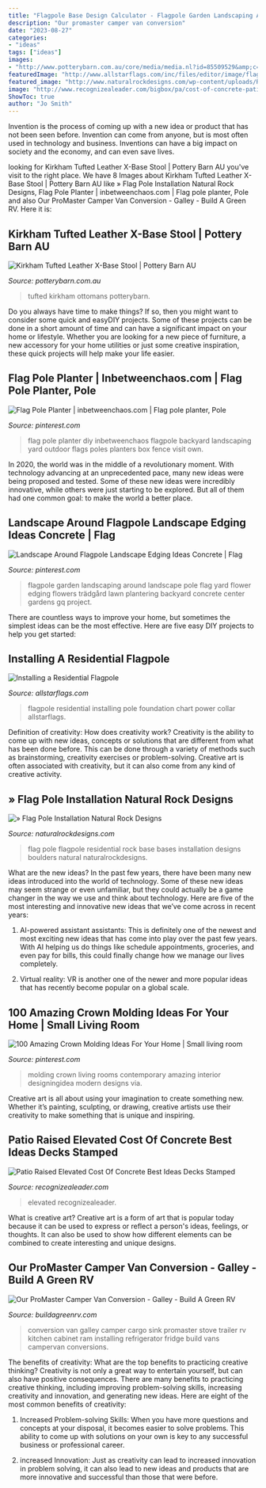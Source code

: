 ```yaml
---
title: "Flagpole Base Design Calculator - Flagpole Garden Landscaping Around Landscape Pole Flag Yard Flower Edging Flowers Trädgård Lawn Plantering Backyard Concrete Center Gardens Gq Project"
description: "Our promaster camper van conversion"
date: "2023-08-27"
categories:
- "ideas"
tags: ["ideas"]
images:
- "http://www.potterybarn.com.au/core/media/media.nl?id=85509529&amp;c=3572911&amp;h=53286ce8233af86d6075&amp;resizeid=4&amp;resizeh=1200&amp;resizew=1200"
featuredImage: "http://www.allstarflags.com/inc/files/editor/image/flagpolefoundationchart.jpg"
featured_image: "http://www.naturalrockdesigns.com/wp-content/uploads/Residential_Flag_Pole_Base.jpg"
image: "http://www.recognizealeader.com/bigbox/pa/cost-of-concrete-patio-best-ideas-elevated-decks_outdoor-patio-and-backyard.jpg"
ShowToc: true
author: "Jo Smith"
---
```



Invention is the process of coming up with a new idea or product that has not been seen before. Invention can come from anyone, but is most often used in technology and business. Inventions can have a big impact on society and the economy, and can even save lives.

	

		
looking for Kirkham Tufted Leather X-Base Stool | Pottery Barn AU you've visit to the right place. We have 8 Images about Kirkham Tufted Leather X-Base Stool | Pottery Barn AU like » Flag Pole Installation Natural Rock Designs, Flag Pole Planter | inbetweenchaos.com | Flag pole planter, Pole and also Our ProMaster Camper Van Conversion - Galley - Build A Green RV. Here it is:
		
    
## Kirkham Tufted Leather X-Base Stool | Pottery Barn AU

<img loading=lazy src="http://www.potterybarn.com.au/core/media/media.nl?id=85509529&amp;c=3572911&amp;h=53286ce8233af86d6075&amp;resizeid=4&amp;resizeh=1200&amp;resizew=1200" onerror="this.onerror=null;this.src='https://tse4.mm.bing.net/th?id=OIP.zZsRXcOrkoIGbdhGDGoq6wHaGq&amp;pid=15.1';" alt="Kirkham Tufted Leather X-Base Stool | Pottery Barn AU">

_Source: potterybarn.com.au_

>tufted kirkham ottomans potterybarn. 

	

Do you always have time to make things? If so, then you might want to consider some quick and easyDIY projects. Some of these projects can be done in a short amount of time and can have a significant impact on your home or lifestyle. Whether you are looking for a new piece of furniture, a new accessory for your home utilities or just some creative inspiration, these quick projects will help make your life easier.

    
## Flag Pole Planter | Inbetweenchaos.com | Flag Pole Planter, Pole

<img loading=lazy src="https://i.pinimg.com/736x/de/4d/dd/de4dddc8a1e1076f99cb770115f587c9--diy-flag-pole-flag-poles.jpg" onerror="this.onerror=null;this.src='https://tse3.mm.bing.net/th?id=OIP.u6dSR9GswQWIlPd0n8S-LAHaLJ&amp;pid=15.1';" alt="Flag Pole Planter | inbetweenchaos.com | Flag pole planter, Pole">

_Source: pinterest.com_

>flag pole planter diy inbetweenchaos flagpole backyard landscaping yard outdoor flags poles planters box fence visit own. 

	

In 2020, the world was in the middle of a revolutionary moment. With technology advancing at an unprecedented pace, many new ideas were being proposed and tested. Some of these new ideas were incredibly innovative, while others were just starting to be explored. But all of them had one common goal: to make the world a better place.

    
## Landscape Around Flagpole Landscape Edging Ideas Concrete | Flag

<img loading=lazy src="https://i.pinimg.com/736x/2f/9a/b3/2f9ab3e395ab3207c5ec5fd777a34b90.jpg" onerror="this.onerror=null;this.src='https://tse4.mm.bing.net/th?id=OIP.djcMRaUNhvaeYY3H0XoMXQHaFj&amp;pid=15.1';" alt="Landscape Around Flagpole Landscape Edging Ideas Concrete | Flag">

_Source: pinterest.com_

>flagpole garden landscaping around landscape pole flag yard flower edging flowers trädgård lawn plantering backyard concrete center gardens gq project. 

	

There are countless ways to improve your home, but sometimes the simplest ideas can be the most effective. Here are five easy DIY projects to help you get started: 

    
## Installing A Residential Flagpole

<img loading=lazy src="http://www.allstarflags.com/inc/files/editor/image/flagpolefoundationchart.jpg" onerror="this.onerror=null;this.src='https://tse4.mm.bing.net/th?id=OIP.eYRrMXdMJgMZFFMgIY1FywHaER&amp;pid=15.1';" alt="Installing a Residential Flagpole">

_Source: allstarflags.com_

>flagpole residential installing pole foundation chart power collar allstarflags. 

	

Definition of creativity: How does creativity work?
Creativity is the ability to come up with new ideas, concepts or solutions that are different from what has been done before. This can be done through a variety of methods such as brainstorming, creativity exercises or problem-solving. Creative art is often associated with creativity, but it can also come from any kind of creative activity.

    
## » Flag Pole Installation Natural Rock Designs

<img loading=lazy src="http://www.naturalrockdesigns.com/wp-content/uploads/Residential_Flag_Pole_Base.jpg" onerror="this.onerror=null;this.src='https://tse4.mm.bing.net/th?id=OIP.g9b1oNtiZltYowUDqQbCJgHaGY&amp;pid=15.1';" alt="» Flag Pole Installation Natural Rock Designs">

_Source: naturalrockdesigns.com_

>flag pole flagpole residential rock base bases installation designs boulders natural naturalrockdesigns. 

	

What are the new ideas?
In the past few years, there have been many new ideas introduced into the world of technology. Some of these new ideas may seem strange or even unfamiliar, but they could actually be a game changer in the way we use and think about technology. Here are five of the most interesting and innovative new ideas that we’ve come across in recent years:
1. AI-powered assistant assistants: This is definitely one of the newest and most exciting new ideas that has come into play over the past few years. With AI helping us do things like schedule appointments, groceries, and even pay for bills, this could finally change how we manage our lives completely.

2. Virtual reality: VR is another one of the newer and more popular ideas that has recently become popular on a global scale.

    
## 100 Amazing Crown Molding Ideas For Your Home | Small Living Room

<img loading=lazy src="https://i.pinimg.com/originals/57/63/fe/5763fe87a002dfbedf59eecac72812aa.jpg" onerror="this.onerror=null;this.src='https://tse1.mm.bing.net/th?id=OIP.unE4sAbhdF1F6e02PLZQCAHaE7&amp;pid=15.1';" alt="100 Amazing Crown Molding Ideas For Your Home | Small living room">

_Source: pinterest.com_

>molding crown living rooms contemporary amazing interior designingidea modern designs via. 

	

Creative art is all about using your imagination to create something new. Whether it’s painting, sculpting, or drawing, creative artists use their creativity to make something that is unique and inspiring.

    
## Patio Raised Elevated Cost Of Concrete Best Ideas Decks Stamped

<img loading=lazy src="http://www.recognizealeader.com/bigbox/pa/cost-of-concrete-patio-best-ideas-elevated-decks_outdoor-patio-and-backyard.jpg" onerror="this.onerror=null;this.src='https://tse2.mm.bing.net/th?id=OIP.bnPeaq0Yt7o2Mb_NCTt7AwHaEK&amp;pid=15.1';" alt="Patio Raised Elevated Cost Of Concrete Best Ideas Decks Stamped">

_Source: recognizealeader.com_

>elevated recognizealeader. 

	

What is creative art?
Creative art is a form of art that is popular today because it can be used to express or reflect a person's ideas, feelings, or thoughts. It can also be used to show how different elements can be combined to create interesting and unique designs.

    
## Our ProMaster Camper Van Conversion - Galley - Build A Green RV

<img loading=lazy src="http://www.buildagreenrv.com/wp-content/uploads/2015/06/COOCGAGalleyFinished.jpg" onerror="this.onerror=null;this.src='https://tse4.mm.bing.net/th?id=OIP.VecGzSI_NXkZ4aupxuS5mwHaJ_&amp;pid=15.1';" alt="Our ProMaster Camper Van Conversion - Galley - Build A Green RV">

_Source: buildagreenrv.com_

>conversion van galley camper cargo sink promaster stove trailer rv kitchen cabinet ram installing refrigerator fridge build vans campervan conversions. 

	

The benefits of creativity: What are the top benefits to practicing creative thinking?
Creativity is not only a great way to entertain yourself, but can also have positive consequences. There are many benefits to practicing creative thinking, including improving problem-solving skills, increasing creativity and innovation, and generating new ideas. Here are eight of the most common benefits of creativity:
1. Increased Problem-solving Skills: When you have more questions and concepts at your disposal, it becomes easier to solve problems. This ability to come up with solutions on your own is key to any successful business or professional career.

2. increased Innovation: Just as creativity can lead to increased innovation in problem solving, it can also lead to new ideas and products that are more innovative and successful than those that were before.

